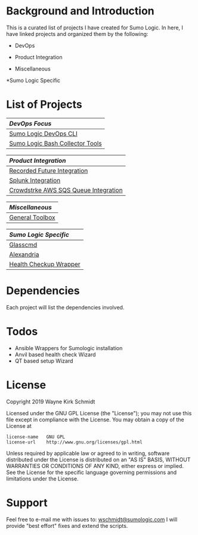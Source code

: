 Background and Introduction
===========================

This is a curated list of projects I have created for Sumo Logic.
In here, I have linked projects and organized them by the following:

* DevOps

* Product Integration

* Miscellaneous

*Sumo Logic Specific

List of Projects
================

| *DevOps Focus*                         |
|:-------------------------------------- | 
| [Sumo Logic DevOps CLI](https://github.com/wks-sumo-logic/sumologic-cmdlets) |
| [Sumo Logic Bash Collector Tools](https://github.com/wks-sumo-logic/sumocli-bash-collectors) |

| *Product Integration*                  |
|:-------------------------------------- |
| [Recorded Future Integration](https://github.com/wks-sumo-logic/sumologic-rfsync) |
| [Splunk Integration](https://github.com/wks-sumo-logic/sumologic_splunk_inspector) |
| [Crowdstrke AWS SQS Queue Integration ](https://github.com/wks-sumo-logic/sqsimport) |

| *Miscellaneous*                        |
|:-------------------------------------- |
| [General Toolbox](https://github.com/wks-sumo-logic/sample-toolbox) |

| *Sumo Logic Specific*                  |
|:-------------------------------------- |
| [Glasscmd](https://github.com/wks-sumo-logic/sumologic-glasscmd) |
| [Alexandria](https://github.com/wks-sumo-logic/sumologic-alexandria) |
| [Health Checkup Wrapper ](https://github.com/wks-sumo-logic/cscheck-wrapper) |

Dependencies
============

Each project will list the dependencies involved.

Todos
=====

* Ansible Wrappers for Sumologic installation
* Anvil based health check Wizard
* QT based setup Wizard

License
=======

Copyright 2019 Wayne Kirk Schmidt

Licensed under the GNU GPL License (the "License");
you may not use this file except in compliance with the License.
You may obtain a copy of the License at

    license-name   GNU GPL
    license-url    http://www.gnu.org/licenses/gpl.html

Unless required by applicable law or agreed to in writing, software
distributed under the License is distributed on an "AS IS" BASIS,
WITHOUT WARRANTIES OR CONDITIONS OF ANY KIND, either express or implied.
See the License for the specific language governing permissions and
limitations under the License.

Support
=======

Feel free to e-mail me with issues to: wschmidt@sumologic.com
I will provide "best effort" fixes and extend the scripts.
